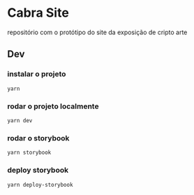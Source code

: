# Cabra Site

repositório com o protótipo do site da exposição de cripto arte

## Dev

### instalar o projeto

```
yarn
```

### rodar o projeto localmente

```
yarn dev
```

### rodar o storybook

```
yarn storybook
```

### deploy storybook

```
yarn deploy-storybook
```